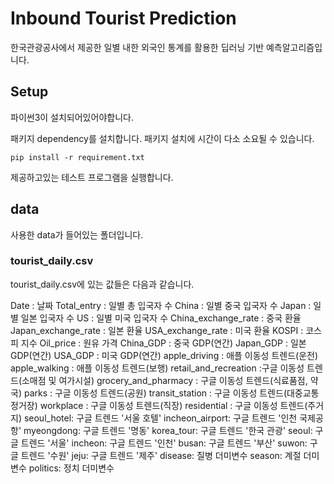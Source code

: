 # Inbound Tourist Prediction
한국관광공사에서 제공한 일별 내한 외국인 통계를 활용한 딥러닝 기반 예측알고리즘입니다.

## Setup
파이썬3이 설치되어있어야합니다.

패키지 dependency를 설치합니다. 패키지 설치에 시간이 다소 소요될 수 있습니다.
```
pip install -r requirement.txt
```
제공하고있는 테스트 프로그램을 실행합니다.

## data
사용한 data가 들어있는 폴더입니다.

### tourist_daily.csv
tourist_daily.csv에 있는 값들은 다음과 같습니다.

Date : 날짜
Total_entry : 일별 총 입국자 수
China : 일별 중국 입국자 수
Japan : 일별 일본 입국자 수
US : 일별 미국 입국자 수
China_exchange_rate : 중국 환율
Japan_exchange_rate : 일본 환율
USA_exchange_rate : 미국 환율
KOSPI : 코스피 지수
Oil_price : 원유 가격
China_GDP : 중국 GDP(연간)
Japan_GDP : 일본 GDP(연간)
USA_GDP : 미국 GDP(연간)
apple_driving : 애플 이동성 트렌드(운전)
apple_walking : 애플 이동성 트렌드(보행)
retail_and_recreation :구글 이동성 트렌드(소매점 및 여가시설)
grocery_and_pharmacy : 구글 이동성 트렌드(식료품점, 약국)
parks : 구글 이동성 트렌드(공원)
transit_station : 구글 이동성 트렌드(대중교통 정거장)
workplace : 구글 이동성 트렌드(직장)
residential : 구글 이동성 트렌드(주거지)
seoul_hotel: 구글 트렌드 '서울 호텔'
incheon_airport: 구글 트렌드 '인천 국제공항'
myeongdong: 구글 트렌드 '명동'
korea_tour: 구글 트렌드 '한국 관광'
seoul: 구글 트렌드 '서울'
incheon: 구글 트렌드 '인천'
busan: 구글 트렌드 '부산'
suwon: 구글 트렌드 '수원'
jeju: 구글 트렌드 '제주'
disease: 질병 더미변수
season: 계절 더미변수 
politics: 정치 더미변수